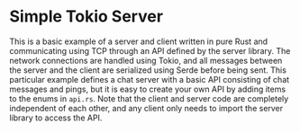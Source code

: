 # Simple Tokio Server

This is a basic example of a server and client written in pure Rust and
communicating using TCP through an API defined by the server library. The
network connections are handled using Tokio, and all messages between the
server and the client are serialized using Serde before being sent. This
particular example defines a chat server with a basic API consisting of
chat messages and pings, but it is easy to create your own API by adding
items to the enums in `api.rs`. Note that the client and server code are
completely independent of each other, and any client only needs to import
the server library to access the API.
